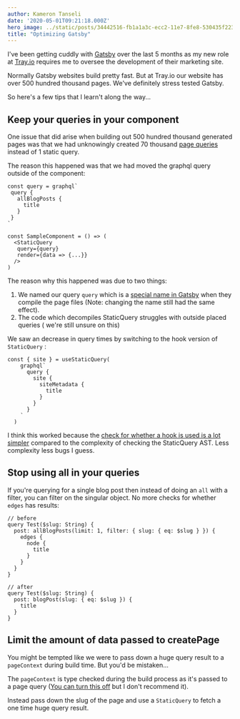 ```yaml
---
author: Kameron Tanseli
date: '2020-05-01T09:21:18.000Z'
hero_image: ../static/posts/34442516-fb1a1a3c-ecc2-11e7-8fe8-530435f22336.jpg
title: "Optimizing Gatsby"
---
```


I've been getting cuddly with [Gatsby](https://www.gatsbyjs.org/) over the last 5 months as my new role at [Tray.io](https://tray.io) requires me to oversee the development of their marketing site.

Normally Gatsby websites build pretty fast. But at Tray.io our website has over 500 hundred thousand pages. We've definitely stress tested Gatsby.

So here's a few tips that I learn't along the way...

## Keep your queries in your component

One issue that did arise when building out 500 hundred thousand generated pages was that we had unknowingly created 70 thousand [page queries](https://www.gatsbyjs.org/docs/recipes/querying-data/#querying-data-with-a-page-query) instead of 1 static query.

The reason this happened was that we had moved the graphql query outside of the component:

    const query = graphql`
     query {
       allBlogPosts {
         title
       }
     }
    `
    
    const SampleComponent = () => (
      <StaticQuery 
       query={query}
       render={data => {...}}
      />
    )
    

The reason why this happened was due to two things:

1.  We named our query `query` which is a [special name in Gatsby](https://www.gatsbyjs.org/docs/recipes/querying-data/#directions) when they compile the page files (Note: changing the name still had the same effect).
2.  The code which decompiles StaticQuery struggles with outside placed queries ( we're still unsure on this)

We saw an decrease in query times by switching to the hook version of `StaticQuery` :

    const { site } = useStaticQuery(
        graphql`
          query {
            site {
              siteMetadata {
                title
              }
            }
          }
        `
      )
    

I think this worked because the [check for whether a hook is used is a lot simpler](https://github.com/gatsbyjs/gatsby/blob/dd344ac4ea292f8b29aa4c55cc08ebc0f19cd761/packages/gatsby/src/query/file-parser.js#L45) compared to the complexity of checking the StaticQuery AST. Less complexity less bugs I guess.

## Stop using all in your queries

If you're querying for a single blog post then instead of doing an `all` with a filter, you can filter on the singular object. No more checks for whether `edges` has results:

    // before
    query Test($slug: String) {
      post: allBlogPosts(limit: 1, filter: { slug: { eq: $slug } }) {
        edges {
          node {
            title
          }
        }
      }
    }
    
    // after
    query Test($slug: String) {
      post: blogPost(slug: { eq: $slug }) {
        title
      }
    }
    

## Limit the amount of data passed to createPage

You might be tempted like we were to pass down a huge query result to a `pageContext` during build time. But you'd be mistaken...

The `pageContext` is type checked during the build process as it's passed to a page query ([You can turn this off](https://www.gatsbyjs.org/docs/scaling-issues/#switch-off-type-inference-for-sitepagecontext) but I don't recommend it).

Instead pass down the slug of the page and use a `StaticQuery` to fetch a one time huge query result.